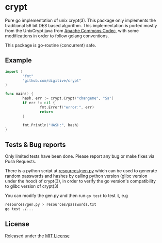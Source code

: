 # crypt
Pure go implementation of unix crypt(3). This package only implements the traditional 56 bit DES based algorithm. This implementation is ported mostly from the UnixCrypt.java from [Apache Commons Codec](https://commons.apache.org/proper/commons-codec/), with some modifications in order to follow golang conventions. 

This package is go-routine (concurrent) safe.

Example
-------
```go
import (
        "fmt"
        "github.com/digitive/crypt"
)

func main() {
        hash, err := crypt.Crypt("changeme", "Sa")
        if err != nil {
                fmt.Errorf("error:", err)
                return
        }

        fmt.Println("HASH:", hash)
}
```

Tests & Bug reports
-------------------
Only limited tests have been done. Please report any bug or make fixes via Push Requests.

There is a python script at [resources/gen.py](resources/gen.py) which can be used to generate random passwords and hashes by calling python version (glibc version under the hood) of crypt(3), in order to verify the go version's compatibility to glibc version of crypt(3)

You can modify the gen.py and then run `go test` to test it, e.g 

```bash
resources/gen.py > resources/passwords.txt
go test ./...
```

License
-------

Released under the [MIT License](LICENSE)